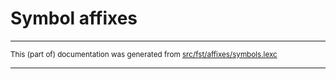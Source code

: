 
# Symbol affixes

* * *

<small>This (part of) documentation was generated from [src/fst/affixes/symbols.lexc](https://github.com/giellalt/lang-udm/blob/main/src/fst/affixes/symbols.lexc)</small>

---

